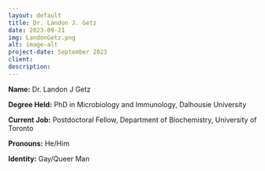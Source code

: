 ```yaml
---
layout: default
title: Dr. Landon J. Getz
date: 2023-09-21
img: LandonGetz.png
alt: image-alt
project-date: September 2023
client: 
description:
---
```


**Name:** Dr. Landon J Getz

**Degree Held:** PhD in Microbiology and Immunology, Dalhousie University

**Current Job:** Postdoctoral Fellow, Department of Biochemistry, University of Toronto

**Pronouns:** He/Him

**Identity:** Gay/Queer Man
